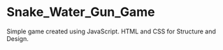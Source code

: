 # Snake_Water_Gun_Game

Simple game created using JavaScript.
HTML and CSS for Structure and Design.
